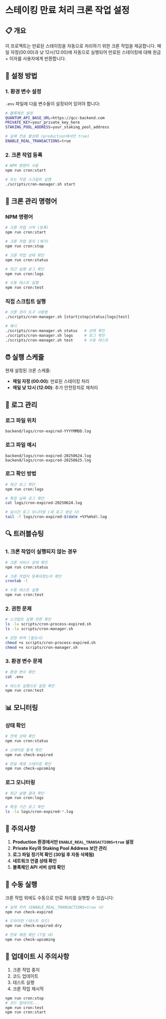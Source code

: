 # 스테이킹 만료 처리 크론 작업 설정

## 📋 개요

이 프로젝트는 만료된 스테이킹을 자동으로 처리하기 위한 크론 작업을 제공합니다.
매일 자정(00:00)과 낮 12시(12:00)에 자동으로 실행되어 만료된 스테이킹에 대해 원금 + 이자를 사용자에게 반환합니다.

## 🚀 설정 방법

### 1. 환경 변수 설정

`.env` 파일에 다음 변수들이 설정되어 있어야 합니다:

```bash
# 블록체인 설정
QUANTUM_API_BASE_URL=https://qcc-backend.com
PRIVATE_KEY=your_private_key_here
STAKING_POOL_ADDRESS=your_staking_pool_address

# 실제 전송 활성화 (production에서만 true)
ENABLE_REAL_TRANSACTIONS=true
```

### 2. 크론 작업 등록

```bash
# NPM 명령어 사용
npm run cron:start

# 또는 직접 스크립트 실행
./scripts/cron-manager.sh start
```

## 🔧 크론 관리 명령어

### NPM 명령어

```bash
# 크론 작업 시작 (등록)
npm run cron:start

# 크론 작업 중지 (제거)
npm run cron:stop

# 크론 작업 상태 확인
npm run cron:status

# 최근 실행 로그 확인
npm run cron:logs

# 수동 테스트 실행
npm run cron:test
```

### 직접 스크립트 실행

```bash
# 크론 관리 도구 사용법
./scripts/cron-manager.sh [start|stop|status|logs|test]

# 예시
./scripts/cron-manager.sh status   # 상태 확인
./scripts/cron-manager.sh logs     # 로그 확인
./scripts/cron-manager.sh test     # 수동 테스트
```

## ⏰ 실행 스케줄

현재 설정된 크론 스케줄:

- **매일 자정 (00:00)**: 만료된 스테이킹 처리
- **매일 낮 12시 (12:00)**: 추가 안전장치로 재처리

## 📁 로그 관리

### 로그 파일 위치
```
backend/logs/cron-expired-YYYYMMDD.log
```

### 로그 파일 예시
```
backend/logs/cron-expired-20250624.log
backend/logs/cron-expired-20250625.log
```

### 로그 확인 방법
```bash
# 최근 로그 확인
npm run cron:logs

# 특정 날짜 로그 확인
cat logs/cron-expired-20250624.log

# 실시간 로그 모니터링 (새 로그 생성 시)
tail -f logs/cron-expired-$(date +%Y%m%d).log
```

## 🔍 트러블슈팅

### 1. 크론 작업이 실행되지 않는 경우

```bash
# 크론 서비스 상태 확인
npm run cron:status

# 크론 작업이 등록되었는지 확인
crontab -l

# 수동 테스트 실행
npm run cron:test
```

### 2. 권한 문제

```bash
# 스크립트 실행 권한 확인
ls -la scripts/cron-process-expired.sh
ls -la scripts/cron-manager.sh

# 권한 부여 (필요시)
chmod +x scripts/cron-process-expired.sh
chmod +x scripts/cron-manager.sh
```

### 3. 환경 변수 문제

```bash
# 환경 변수 확인
cat .env

# 테스트 실행으로 설정 확인
npm run cron:test
```

## 📊 모니터링

### 상태 확인
```bash
# 전체 상태 확인
npm run cron:status

# 스테이킹 통계 확인
npm run check-expired

# 만료 예정 스테이킹 확인
npm run check-upcoming
```

### 로그 모니터링
```bash
# 최근 실행 결과 확인
npm run cron:logs

# 특정 기간 로그 확인
ls -la logs/cron-expired-*.log
```

## 🚨 주의사항

1. **Production 환경에서만 `ENABLE_REAL_TRANSACTIONS=true` 설정**
2. **Private Key와 Staking Pool Address 보안 관리**
3. **로그 파일 정기적 확인 (30일 후 자동 삭제됨)**
4. **네트워크 연결 상태 확인**
5. **블록체인 API 서버 상태 확인**

## 📝 수동 실행

크론 작업 외에도 수동으로 만료 처리를 실행할 수 있습니다:

```bash
# 실제 처리 (ENABLE_REAL_TRANSACTIONS=true 시)
npm run check-expired

# 드라이런 (테스트 모드)
npm run check-expired-dry

# 만료 예정 확인 (7일 내)
npm run check-upcoming
```

## 🔄 업데이트 시 주의사항

1. 크론 작업 중지
2. 코드 업데이트
3. 테스트 실행
4. 크론 작업 재시작

```bash
npm run cron:stop
# 코드 업데이트...
npm run cron:test
npm run cron:start
``` 